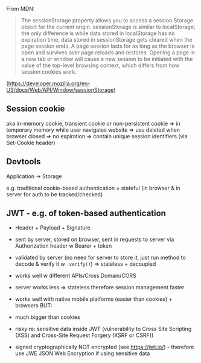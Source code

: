 From MDN:
>The sessionStorage property allows you to access a session Storage object for the current origin. sessionStorage is similar to localStorage; the only difference is while data stored in localStorage has no expiration time, data stored in sessionStorage gets cleared when the page session ends. A page session lasts for as long as the browser is open and survives over page reloads and restores. Opening a page in a new tab or window will cause a new session to be initiated with the value of the top-level browsing context, which differs from how session cookies work.

(https://developer.mozilla.org/en-US/docs/Web/API/Window/sessionStorage)

## Session cookie
aka in-memory cookie, transient cookie or non-persistent cookie
=> in temporary memory while user navigates website
=> usu deleted when browser closed
=> no expiration
=> contain unique session identifiers (via Set-Cookie header)

## Devtools
Application -> Storage

e.g. traditional cookie-based authentication = stateful (in browser & in server for auth to be tracked/checked)

## JWT - e.g. of token-based authentication
- Header + Payload + Signature
- sent by server, stored on browser, sent in requests to server via Authorization header w Bearer + token
- validated by server (no need for server to store it, just run method to decode & verify it w `.verify()`) => stateless + decoupled
- works well w different APIs/Cross Domain/CORS
- server works less => stateless therefore session management faster
- works well with native mobile platforms (easier than cookies) + browsers
BUT:
- much bigger than cookies
- risky re: sensitive data inside JWT (vulnerability to Cross Site Scripting (XSS) and Cross-Site Request Forgery (XSRF or CSRF))

- signed cryptographically NOT encrypted (see https://jwt.io/) - therefore use JWE JSON Web Encryption if using sensitive data
